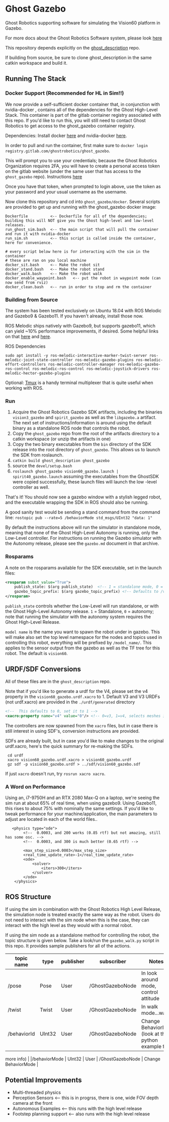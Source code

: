 # Ghost Gazebo

Ghost Robotics supporting software for simulating the Vision60 platform in Gazebo.

For more docs about the Ghost Robotics Software system, please look [here](https://ghostrobotics.gitlab.io/docs/gazebo.html)

This repository depends explicitly on the [ghost_description](https://gitlab.com/ghostrobotics/ghost_description) repo.

If building from source, be sure to clone ghost_description in the same catkin workspace and
build it.

##  Running The Stack

### Docker Support (Recommended for HL in Sim!!)

We now provide a self-sufficient docker container that, in conjunction with nvidia-docker
, contains all of the dependencies for the Ghost High-Level Stack. This container is part of the
gitlab container registry associated with this repo. If you'd like to run this, you will still
need to contact Ghost Robotics to get access to the ghost_gazebo container registry.

Dependencies: Install docker [here](https://docs.docker.com/engine/install/ubuntu/) and nvidia-docker [here](https://github.com/NVIDIA/nvidia-docker).

In order to pull and run the container, first make sure to `docker login registry.gitlab.com/ghostrobotics/ghost_gazebo`.

This will prompt you to use your credentials; because the Ghost Robotics Organization requires
2FA, you will have to create a personal access token on the gitlab website (under the same
user that has access to the `ghost_gazebo` repo). Instructions [here](https://docs.gitlab.com/ee/user/profile/personal_access_tokens.html)

Once you have that token, when prompted to login above, use the token as your password and your
usual username as the username.

Now clone this repository and cd into `ghost_gazebo/docker`. Several scripts are provided to get
 up and running with the ghost_gazebo docker image:

```
Dockerfile          <-- Dockerfile for all of the dependencies; building this will NOT give you the Ghost high-level and low-level releases.
run_ghost_sim.bash  <-- the main script that will pull the container and run it with nvidia-docker
run_sim.sh          <-- this script is called inside the container, here for convenience.

# every script below here is for interacting with the sim in the container
# these are ran on you local machine
docker_sit.bash     <-- Make the robot sit
docker_stand.bash   <-- Make the robot stand
docker_walk.bash    <-- Make the robot walk
docker_enable_waypoint.bash   <-- put the robot in waypoint mode (can now send from rviz)
docker_clean.bash   <-- run in order to stop and rm the container
```

### Building from Source
The system has been tested exclusively on Ubuntu 18.04 with ROS Melodic and Gazebo9 & Gazebo11.
If you haven't already, install those now.

ROS Melodic ships natively with Gazebo9, but supports gazebo11, which can yield ~10% performance
 improvements, if desired. Some helpful links on that
 [here](http://gazebosim.org/tutorials?tut=install_ubuntu) and
 [here](http://gazebosim.org/tutorials/?tut=ros_wrapper_versions).

 ROS Dependencies
```shell script
sudo apt install -y ros-melodic-interactive-marker-twist-server ros-melodic-joint-state-controller ros-melodic-gazebo-plugins ros-melodic-effort-controllers ros-melodic-controller-manager ros-melodic-gazebo-ros-control ros-melodic-ros-control ros-melodic-joystick-drivers ros-melodic-hector-gazebo-plugins
```

Optional: [Tmux](https://linuxize.com/post/getting-started-with-tmux/) is a handy terminal
multiplexer that is quite useful when working with ROS.

### Run
 1. Acquire the Ghost Robotics Gazebo SDK artifacts, including the binaries `vision3_gazebo` and
  `spirit_gazebo` as well as the `libgazebo.a` artifact. The next set of instructions/information
   is around using the default binary as a standalone ROS node that controls the robot.
 2. Copy the `ghost_gazebo` repo from the root of the artifacts directory to a catkin workspace (or unzip the artifacts in one)
 3. Copy the two binary executables from the `bin` directory of the SDK release into the
    root directory of `ghost_gazebo`. This allows us to launch the SDK from roslaunch.
 3. `catkin build ghost_description ghost_gazebo`
 4. source the `devel/setup.bash`
 5. `roslaunch ghost_gazebo vision60_gazebo.launch | spirit40_gazebo.launch` assuming the
  executables from the GhostSDK were copied successfully, these launch files will launch the low
  -level controller as well.

That's it! You should now see a gazebo window with a stylish legged robot, and
the executable wrapping the SDK in ROS should also be running.

A good sanity test would be sending a stand command from the command line:
`rostopic pub --rate=5 /behaviorMode std_msgs/UInt32 "data: 1"`

By default the instructions above will run the simulator in standalone mode, meaning that none of
the Ghost High-Level Autonomy is running, only the Low-Level controller. For instructions on
running the Gazebo simulator with the Autonomy release, please see the `gazebo.md` document in
that archive.

### Rosparams
A note on the rosparams available for the SDK executable, set in the launch files:

```xml
<rosparam subst_value="True">
    publish_state: $(arg publish_state)  <!-- 1 = standalone mode, 0 = with Ghost Autonomy -->
    gazebo_topic_prefix: $(arg gazebo_topic_prefix) <!-- Defaults to /vision60 or /spirit -->
</rosparam>

```

`publish_state`  controls whether the Low-Level will run standalone, or with the Ghost High-Level
Autonomy release. `1` = Standalone, `0` = autonomy; note that running the simulator with the
autonomy system requires the Ghost High-Level Release.

`model name` is the name you want to spawn the robot under in gazebo. This will make also set the top level namespace
for the nodes and topics used in controlling this robot, everything will be prefixed by `/model_name/`. This applies to
the sensor output from the gazebo as well as the TF tree for this robot. The default is `vision60`.

## URDF/SDF Conversions

All of these files are in the `ghost_description` repo.

Note that if you'd like to generate a urdf for the V4, please set the v4 property in the
`vision60_gazebo.urdf.xacro` to 1. Default V3 and V3 URDFs (not urdf.xacro) are provided in the
`./urdf/generated` directory

 ```xml
 <!--  This defaults to 0, set it to 1 -->
 <xacro:property name="v4" value="0"/> <!-- 0=v3, 1=v4, selects meshes if enabled -->
```

The controllers are now spawned from the `xacro` files, but in case there is still interest in
using SDF's, conversion instructions are provided.

SDFs are already built, but in case you'd like to make changes to the original urdf.xacro, here's
the quick summary for re-making the SDFs.

```
 cd urdf
 xacro vision60_gazebo.urdf.xacro > vision60_gazebo.urdf
 gz sdf -p vision60_gazebo.urdf > ../sdf/vision60_gazebo.sdf
```

If just `xacro` doesn't run, try `rosrun xacro xacro`.

### A Word on Performance
Using an, i7-9750H and an RTX 2080 Max-Q on a laptop, we're seeing the sim run at about 65% of
real time, when using gazebo9. Using Gazebo11, this rises to about 75% with nominally the same
settings. If you'd like to tweak performance for your machine/application, the main parameters
to adjust are located in each of the world files..

```$xslt
   <physics type="ode">
        <!--  0.0003, and 200 works (0.85 rtf) but not amazing, still has some osc. -->
        <!--  0.0003, and 300 is much better (0.65 rtf) -->

        <max_step_size>0.0003</max_step_size>
        <real_time_update_rate>-1</real_time_update_rate>
        <ode>
            <solver>
                <iters>300</iters>
            </solver>
        </ode>
    </physics>
```


## ROS Structure

If using the sim in combination with the Ghost Robotics High Level Release, the simulation node
is treated exactly the same way as the robot. Users do not need to interact with the sim node
 when this is the case, they can interact with the high level as they would with a normal robot.

If using the sim node as a standalone method for controlling the robot, the topic structure is
 given below. Take a look/run the `gazebo_walk.py` script in this repo. It
 provides sample publishers for all of the actions.

| topic name | type | publisher | subscriber | Notes |
|--------|--------|--------|--------|--------|
|/pose | Pose | User | /GhostGazeboNode | In look around mode, control attitude |
|/twist | Twist | User | /GhostGazeboNode | In walk mode...walk! |
|/behaviorId | UInt32 | User | /GhostGazeboNode | Change BehaviorId (look at the python example for
 more
 info) |
|/behaviorMode | UInt32 | User | /GhostGazeboNode | Change BehaviorMode |

## Potential Improvements
*  Multi-threaded physics
*  Perception Sensors <-- this is in progrss, there is one, wide FOV depth camera at the front
*  Autonomous Examples <-- this runs with the high level release
*  Footstep planning support <-- also runs with the high level release